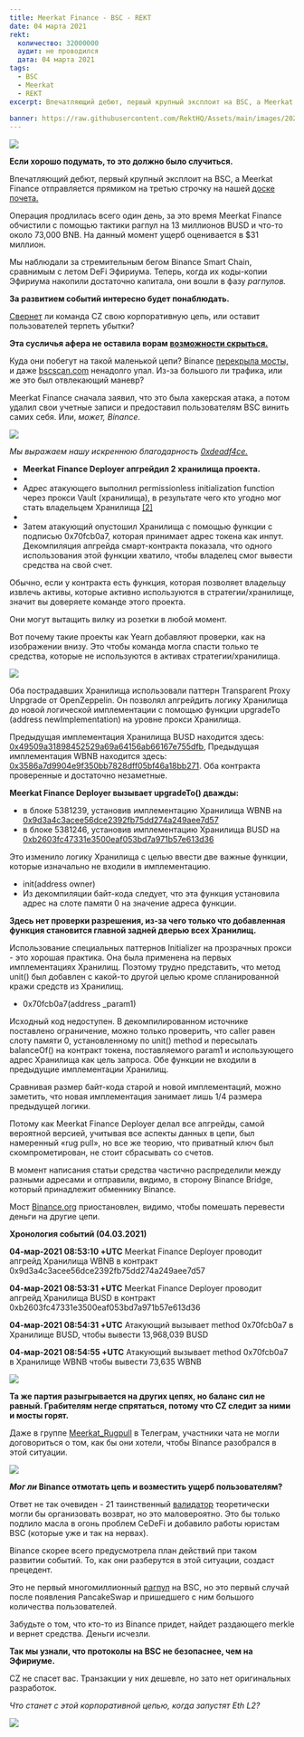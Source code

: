 ```yaml
---
title: Meerkat Finance - BSC - REKT
date: 04 марта 2021
rekt: 
  количество: 32000000
  аудит: не проводился
  дата: 04 марта 2021
tags:
  - BSC
  - Meerkat
  - REKT
excerpt: Впечатляющий дебют, первый крупный эксплоит на BSC, а Meerkat Finance отправляется прямиком на третью строчку на нашей доске почета. Свернет ли команда CZ свою корпоративную цепь, или оставит пользователей терпеть убытки? Эта сусличья афера не оставила ворам возможности скрыться.
 
banner: https://raw.githubusercontent.com/RektHQ/Assets/main/images/2021/03/mf-header.png
---
```

![](https://raw.githubusercontent.com/RektHQ/Assets/main/images/2021/03/mf-header.png)

**Если хорошо подумать, то это должно было случиться.** 

Впечатляющий дебют, первый крупный эксплоит на BSC, а Meerkat Finance отправляется прямиком на третью строчку на нашей [доске почета.](https://rekt.eth.link/leaderboard/)

Операция продлилась всего один день, за это время Meerkat Finance обчистили с помощью тактики рагпул на 13 миллионов BUSD и что-то около 73,000 BNB. На данный момент ущерб оценивается в  $31 миллион.

Мы наблюдали за стремительным бегом Binance Smart Chain, сравнимым с летом DeFi Эфириума. Теперь, когда их коды-копии Эфириума накопили достаточно капитала, они вошли в фазу _рагпулов._

**За развитием событий интересно будет понаблюдать.** 

[Свернет](https://twitter.com/cz_binance/status/1125996194734399488?ref_src=twsrc%5Etfw%7Ctwcamp%5Etweetembed%7Ctwterm%5E1125996194734399488%7Ctwgr%5E%7Ctwcon%5Es1_c10&ref_url=https%3A%2F%2Fwww.coindesk.com%2Fbinance-may-consider-bitcoin-rollback-following-40-million-hack) ли команда CZ свою корпоративную цепь, или оставит пользователей терпеть убытки?

**Эта сусличья афера не оставила ворам [возможности скрыться.](https://www.youtube.com/watch?v=58UD3jU86pY)**

Куда они побегут на такой маленькой цепи? Binance [перекрыла мосты,](https://twitter.com/madcapslaugh/status/1367448466453106693?s=20) и даже [bscscan.com](https://bscscan.com/) ненадолго упал. Из-за большого ли трафика, или же это был отвлекающий маневр?

Meerkat Finance сначала заявил, что это была хакерская атака, а потом удалил свои учетные записи и предоставил пользователям BSC винить самих себя. Или, _может, Binance_. 

![](https://raw.githubusercontent.com/RektHQ/Assets/main/images/2021/03/mf-investigate.png)

_Мы выражаем нашу искреннюю благодарность [0xdeadf4ce.](https://twitter.com/0xdeadf4ce)_

- **Meerkat Finance Deployer апгрейдил  2 хранилища проекта.**
- 
- Адрес атакующего выполнил permissionless initialization function через прокси Vault (хранилища), в результате чего кто угодно мог стать владельцем Хранилища [[2]](https://bscscan.com/tx/0xfcf48681e382e9f9cc1d6a64ff30487306f6b869924c6594075fcc86b3b21f5d)
- 
- Затем атакующий опустошил Хранилища с помощью функции с подписью 0x70fcb0a7, которая принимает адрес токена как инпут. Декомпиляция апгрейда смарт-контракта показала, что одного использования этой функции хватило, чтобы владелец смог вывести средства на свой счет.

Обычно, если у контракта есть функция, которая позволяет владельцу извлечь активы, которые активно используются в стратегии/хранилище, значит вы доверяете команде этого проекта. 

Они могут вытащить вилку из розетки в любой момент.

Вот почему такие проекты как Yearn добавляют проверки, как на изображении внизу. Это чтобы команда могла спасти только те средства, которые не используются в активах стратегии/хранилища.   

![](https://raw.githubusercontent.com/RektHQ/Assets/main/images/2021/03/mf-code.png)

Оба пострадавших Хранилища использовали паттерн Transparent Proxy Unpgrade от OpenZeppelin. Он позволял апгрейдить логику Хранилища до новой логической имплементации с помощью функции upgradeTo (address newImplementation) на уровне прокси Хранилища.

Предыдущая имплементация Хранилища BUSD находится здесь:  [0x49509a31898452529a69a64156ab66167e755dfb](https://bscscan.com/address/0x49509a31898452529a69a64156ab66167e755dfb), Предыдущая имплементация WBNB находится здесь: [0x3586a7d9904e9f350bb7828dff05bf46a18bb271](https://bscscan.com/address/0x3586a7d9904e9f350bb7828dff05bf46a18bb271). Оба контракта проверенные и достаточно незаметные.

**Meerkat Finance Deployer вызывает upgradeTo() дважды:**

- в блоке 5381239, установив имплементацию Хранилища WBNB на [0x9d3a4c3acee56dce2392fb75dd274a249aee7d57](https://bscscan.com/tx/0x063970f8625f250101a7da8abf914748cf8eaaaa9458041f1928501accfe5d6c)
- в блоке 5381246, установив имплементацию Хранилища BUSD на [0xb2603fc47331e3500eaf053bd7a971b57e613d36](https://bscscan.com/tx/0xf19fa4bcff4adaebeddd28c851458ba0f01ffedd52b62df56ace94e7c8842553)

Это изменило логику Хранилища с целью ввести две важные функции, которые изначально не входили в имплементацию.

- init(address owner)
- Из декомпиляции байт-кода следует, что эта функция установила адрес на слоте памяти 0 на значение адреса функции.

**Здесь нет проверки разрешения, из-за чего только что добавленная функция становится главной задней дверью всех Хранилищ.**

Использование специальных паттернов Initializer на прозрачных прокси - это хорошая практика. Она была применена на первых имплементациях Хранилищ. Поэтому трудно представить, что метод unit() был добавлен с какой-то другой целью кроме спланированной кражи средств из Хранилищ.

- 0x70fcb0a7(address _param1)

Исходный код недоступен. В декомпилированном источнике поставлено ограничение, можно только проверить, что caller равен слоту памяти 0, установленному по unit() method и пересылать balanceOf() на контракт токена, поставляемого param1 и использующего адрес Хранилища как цель запроса. Обе функции не входили в предыдущие имплементации Хранилищ.

Сравнивая размер байт-кода старой и новой имплементаций, можно заметить, что новая имплементация занимает лишь 1/4 размера предыдущей логики.

Потому как Meerkat Finance Deployer делал все апгрейды, самой вероятной версией, учитывая все аспекты данных в цепи, был намеренный «rug pull», но все же теорию, что приватный ключ был скомпрометирован, не стоит сбрасывать со счетов.  

В момент написания статьи средства частично распределили между разными адресами и отправили, видимо, в сторону Binance Bridge, который принадлежит обменнику Binance.

Мост [Binance.org](http://binance.org/) приостановлен, видимо, чтобы помешать перевести деньги на другие цепи.

**Хронология событий (04.03.2021)**

**04-мар-2021 08:53:10 +UTC**
Meerkat Finance Deployer проводит апгрейд Хранилища WBNB в контракт 0x9d3a4c3acee56dce2392fb75dd274a249aee7d57

**04-мар-2021 08:53:31 +UTC**
Meerkat Finance Deployer проводит апгрейд Хранилища BUSD в контракт 0xb2603fc47331e3500eaf053bd7a971b57e613d36

**04-мар-2021 08:54:31 +UTC**
Атакующий вызывает method 0x70fcb0a7 в Хранилище BUSD, чтобы вывести 13,968,039 BUSD

**04-мар-2021 08:54:55 +UTC**
Атакующий вызывает method 0x70fcb0a7 в Хранилище WBNB чтобы вывести 73,635 WBNB

![](https://raw.githubusercontent.com/RektHQ/Assets/main/images/2021/03/mf-linebreak.png)

**Та же партия разыгрывается на других цепях, но баланс сил не равный. Грабителям негде спрятаться, потому что CZ следит за ними и мосты горят.**

Даже в группе [Meerkat_Rugpull](https://t.me/Meerkat_Rugpull) в Телеграм, участники чата не могли договориться о том, как бы они хотели, чтобы Binance разобрался в этой ситуации. 

![](https://raw.githubusercontent.com/RektHQ/Assets/main/images/2021/03/mf-poll.png)

**_Мог ли_ Binance отмотать цепь и возместить ущерб пользователям?**

Ответ не так очевиден - 21 таинственный [валидатор](https://docs.binance.org/smart-chain/validator/guideline.html) теоретически могли бы организовать возврат, но это маловероятно. Это бы только подлило масла в огонь проблем CeDeFi и добавило работы юристам BSC (которые уже и так на нервах). 

Binance скорее всего предусмотрела план действий при таком развитии событий. То, как они разберутся в этой ситуации, создаст прецедент.

Это не первый многомиллионный [рагпул](https://twitter.com/news_of_bsc/status/1354880400984739842?s=20) на BSC, но это первый случай после появления PancakeSwap и пришедшего с ним большого количества пользователей. 

Забудьте о том, что кто-то из Binance придет, найдет раздающего merkle и вернет средства. Деньги исчезли.  

**Так мы узнали, что протоколы на BSC не безопаснее, чем на Эфириуме.** 

CZ не спасет вас. Транзакции у них дешевле, но зато нет оригинальных разработок.

_Что станет с этой корпоративной цепью, когда запустят Eth L2?_ 

![](https://raw.githubusercontent.com/RektHQ/Assets/main/images/2021/03/mf-rektkat.png)
